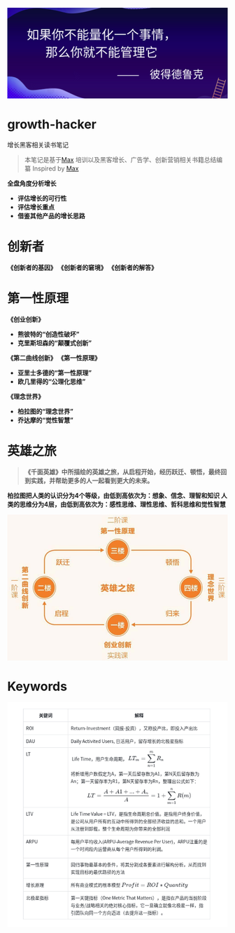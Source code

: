 <!--
 * @Author: AlexZ33 775136985@qq.com
 * @Date: 2021-04-13 20:02:24
 * @LastEditors: AlexZ33 775136985@qq.com
 * @LastEditTime: 2022-07-29 17:22:42
 * @FilePath: /growth-hacker/README.md
 * @Description: 这是默认设置,请设置`customMade`, 打开koroFileHeader查看配置 进行设置: https://github.com/OBKoro1/koro1FileHeader/wiki/%E9%85%8D%E7%BD%AE
-->
![](./assets/img/peter.png)

# growth-hacker
增长黑客相关读书笔记
> 本笔记是基于[Max](https://baike.sogou.com/v179823990.htm) 培训以及黑客增长、广告学、创新营销相关书籍总结编纂
> Inspired by [Max](https://baike.sogou.com/v179823990.htm)

<b>全盘角度分析增长<b>

- 评估增长的可行性
- 评估增长重点
- 借鉴其他产品的增长思路


# 创新者

《创新者的基因》
《创新者的窘境》
《创新者的解答》

# 第一性原理


《创业创新》
- 熊彼特的“创造性破坏” 
- 克里斯坦森的“颠覆式创新”


《第二曲线创新》
《第一性原理》
- 亚里士多德的“第一性原理”
- 欧几里得的“公理化思维”
  
《理念世界》
- 柏拉图的“理念世界”
- 乔达摩的“觉性智慧”


# 英雄之旅

> 《千面英雄》中所描绘的英雄之旅，从启程开始，经历跃迁、顿悟，最终回到实践，并帮助更多的人一起看到更大的未来。

柏拉图把人类的认识分为4个等级，由低到高依次为：想象、信念、理智和知识
人类的思维分为4层，由低到高依次为：感性思维、理性思维、哲科思维和觉性智慧

![](./assets/img/firstprincipal.png)

# Keywords
![img.png](img.png)



